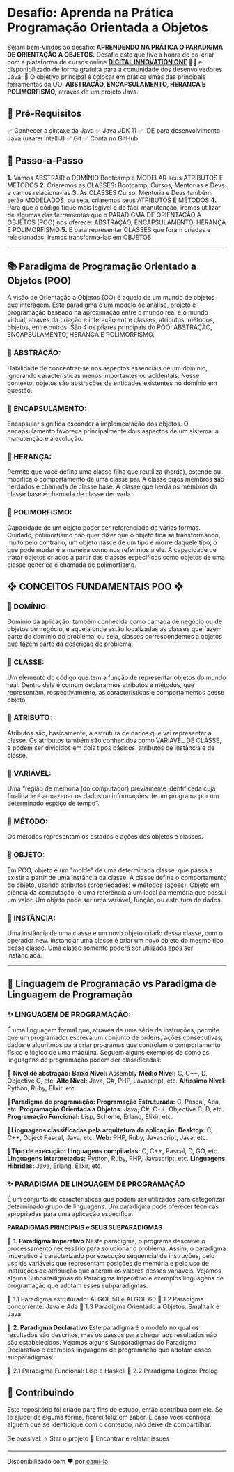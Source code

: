 # Desafio: Aprenda na Prática Programação Orientada a Objetos

Sejam bem-vindos ao desafio: **APRENDENDO NA PRÁTICA O PARADIGMA DE ORIENTAÇÃO A OBJETOS.**
Desafio este que tive a honra de co-criar com a plataforma de cursos online **[DIGITAL INNOVATION ONE](https://web.digitalinnovation.one/)** 💛🧡 e disponibilizado de forma gratuita para a comunidade dos desenvolvedores Java.
💎 O objetivo principal é colocar em prática umas das principais ferramentas da OO: **ABSTRAÇÃO, ENCAPSULAMENTO, HERANÇA E POLIMORFISMO,** através de um projeto Java.

## 🛑 Pré-Requisitos

✅ Conhecer a sintaxe da Java
✅ Java JDK 11
✅ IDE para desenvolvimento Java (usarei IntelliJ)
✅ Git
✅ Conta no GitHub

## 👣 Passo-a-Passo

**1.** Vamos ABSTRAIR o DOMÍNIO Bootcamp e MODELAR seus ATRIBUTOS E MÉTODOS
**2.** Criaremos as CLASSES: Bootcamp, Cursos, Mentorias e Devs e vamos relaciona-las
**3.** As CLASSES Curso, Mentoria e Devs também serão MODELADOS, ou seja, criaremos seus ATRIBUTOS E MÉTODOS
**4.** Para que o código fique mais legível e de fácil manutenção, iremos utilizar de algumas das ferramentas que o PARADIGMA DE ORIENTAÇÃO A OBJETOS (POO) nos oferece: ABSTRAÇÃO, ENCAPSULAMENTO, HERANÇA E POLIMORFISMO
**5.** E para representar CLASSES que foram criadas e relacionadas, iremos transforma-las em OBJETOS

------

## 📚 Paradigma de Programação Orientado a Objetos (POO)

A visão de Orientação a Objetos (OO) é aquela de um mundo de objetos que interagem.
Este paradigma é um modelo de análise, projeto e programação baseado na aproximação entre o mundo real e o mundo virtual, através da criação e interação entre classes, atributos, métodos, objetos, entre outros.
São 4 os pilares principais do POO: ABSTRAÇÃO, ENCAPSULAMENTO, HERANÇA E POLIMORFISMO.

### 🔺 ABSTRAÇÃO:

Habilidade de concentrar-se nos aspectos essenciais de um domínio, ignorando características menos importantes ou acidentais. Nesse contexto, objetos são abstrações de entidades existentes no domínio em questão.

### 🔺 ENCAPSULAMENTO:

Encapsular significa esconder a implementação dos objetos. O encapsulamento favorece principalmente dois aspectos de um sistema: a manutenção e a evolução.

### 🔺 HERANÇA:

Permite que você defina uma classe filha que reutiliza (herda), estende ou modifica o comportamento de uma classe pai. A classe cujos membros são herdados é chamada de classe base. A classe que herda os membros da classe base é chamada de classe derivada.

### 🔺 POLIMORFISMO:

Capacidade de um objeto poder ser referenciado de várias formas. Cuidado, polimorfismo não quer dizer que o objeto fica se transformando, muito pelo contrário, um objeto nasce de um tipo e morre daquele tipo, o que pode mudar é a maneira como nos referimos a ele. A capacidade de tratar objetos criados a partir das classes específicas como objetos de uma classe genérica é chamada de polimorfismo.



## ❖ CONCEITOS FUNDAMENTAIS POO ❖



### 🔻 DOMÍNIO:

Domínio da aplicação, também conhecida como camada de negócio ou de objetos de negócio, é aquela onde estão localizadas as classes que fazem parte do domínio do problema, ou seja, classes correspondentes a objetos que fazem parte da descrição do problema.

### 🔻 CLASSE:

Um elemento do código que tem a função de representar objetos do mundo real. Dentro dela é comum declararmos atributos e métodos, que representam, respectivamente, as características e comportamentos desse objeto.

### 🔻 ATRIBUTO:

Atributos são, basicamente, a estrutura de dados que vai representar a classe. Os atributos também são conhecidos como VARIÁVEL DE CLASSE, e podem ser divididos em dois tipos básicos: atributos de instância e de classe.

### 🔻 VARIÁVEL:

Uma “região de memória (do computador) previamente identificada cuja finalidade é armazenar os dados ou informações de um programa por um determinado espaço de tempo”.

### 🔻 MÉTODO:

Os métodos representam os estados e ações dos objetos e classes.

### 🔻 OBJETO:

Em POO, objeto é um "molde" de uma determinada classe, que passa a existir a partir de uma instância da classe. A classe define o comportamento do objeto, usando atributos (propriedades) e métodos (ações). Objeto em ciência da computação, é uma referência a um local da memória que possui um valor. Um objeto pode ser uma variável, função, ou estrutura de dados.

### 🔻 INSTÂNCIA:

Uma instância de uma classe é um novo objeto criado dessa classe, com o operador new. Instanciar uma classe é criar um novo objeto do mesmo tipo dessa classe. Uma classe somente poderá ser utilizada após ser instanciada.



------



## 🧮 Linguagem de Programação vs Paradigma de Linguagem de Programação



### ✨ LINGUAGEM DE PROGRAMAÇÃO:

É uma linguagem formal que, através de uma série de instruções, permite que um programador escreva um conjunto de ordens, ações consecutivas, dados e algoritmos para criar programas que controlam o comportamento físico e lógico de uma máquina.
Seguem alguns exemplos de como as linguagens de programação podem ser classificadas:



🔺 **Nível de abstração:**
**Baixo Nível:** Assembly
**Médio Nível:** C, C++, D, Objective C, etc.
**Alto Nível:** Java, C#, PHP, Javascript, etc.
**Altíssimo Nível**: Python, Ruby, Elixir, etc.



🔺**Paradigma de programação:**
**Programação Estruturada:** C, Pascal, Ada, etc.
**Programação Orientada a Objetos:** Java, C#, C++, Objective C, D, etc.
**Programação Funcional:** Lisp, Scheme, Erlang, Elixir, etc.



🔺**Linguagens classificadas pela arquitetura da aplicação:**
**Desktop:** C, C++, Object Pascal, Java, etc.
**Web:** PHP, Ruby, Javascript, Java, etc.



🔺**Tipo de execução:**
**Linguagens compiladas:** C, C++, Pascal, D, GO, etc.
**Linguagens Interpretadas:** Python, Ruby, PHP, Javascript, etc.
**Linguagens Hibridas:** Java, Erlang, Elixir, etc.

### ✨ PARADIGMA DE LINGUAGEM DE PROGRAMAÇÃO

É um conjunto de características que podem ser utilizados para categorizar determinado grupo de linguagens. Um paradigma pode oferecer técnicas apropriadas para uma aplicação específica.

**PARADIGMAS PRINCIPAIS e SEUS SUBPARADIGMAS**

🔸 **1. Paradigma Imperativo**
Neste paradigma, o programa descreve o processamento necessário para solucionar o problema. Assim, o paradigma imperativo é caracterizado por execução sequencial de instruções, pelo uso de variáveis que representam posições de memória e pelo uso de instruções de atribuição que alteram os valores dessas variáveis.
Vejamos alguns Subparadigmas do Paradigma Imperativo e exemplos linguagens de programação que adotam esses subparadigmas.

🔸 1.1 Paradigma estruturado: ALGOL 58 e ALGOL 60
🔸 1.2 Paradigma concorrente: Java e Ada
🔸 1.3 Paradigma Orientado a Objetos: Smalltalk e Java

🔹 **2. Paradigma Declarativo**
Este paradigma é o modelo no qual os resultados são descritos, mas os passos para chegar aos resultados não são estabelecidos.
Vejamos alguns Subparadigmas do Paradigma Declarativo e exemplos linguagens de programação que adotam esses subparadigmas:

🔹 2.1 Paradigma Funcional: Lisp e Haskell
🔹 2.2 Paradigma Lógico: Prolog



## 🤝 Contribuindo

Este repositório foi criado para fins de estudo, então contribua com ele.
Se te ajudei de alguma forma, ficarei feliz em saber. E caso você conheça alguém que se identidique com o conteúdo, não deixe de compartilhar.

Se possível:
⭐️ Star o projeto
🐛 Encontrar e relatar issues

------

Disponibilizado com ♥ por [cami-la](https://www.linkedin.com/in/cami-la/).